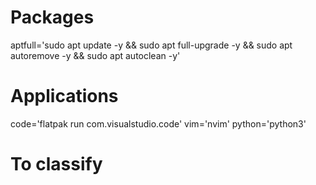 # Packages
aptfull='sudo apt update -y && sudo apt full-upgrade -y && sudo apt autoremove -y && sudo apt autoclean -y'

# Applications
code='flatpak run com.visualstudio.code'
vim='nvim'
python='python3'

# To classify
